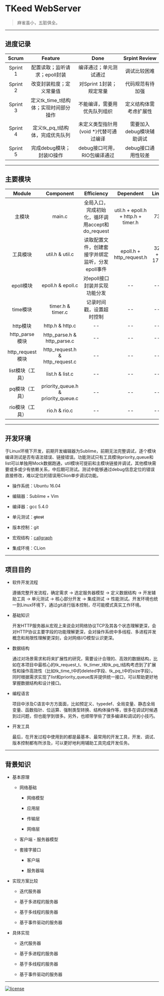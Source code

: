 # TKeed WebServer

> 麻雀虽小，五脏俱全。

---

## 进度记录

| Scrum | Feature | Done | Srpint Review |
|:-----:|:-------:|:----:|:-------------:|
| Sprint 1|配置读取；监听请求；epoll封装| 编译通过；单元测试通过|调试比较困难|
| Sprint 2 |改变封装粒度；定义常量值|对Sprint 1封装；规定常量| 代码规范有待加强|
| Sprint 3 |定义tk_time_t结构体；实现时间部分操作|不能编译，需要用优先队列组织 |定义结构体需考虑扩展性|
| Sprint 4 |定义tk_pq_t结构体，完成优先队列 | 未定义类型指针用(void *)代替可通过编译| 需要加入debug模块辅助调试|
| Sprint 5 |完成debug模块；封装IO操作 | debug接口可用，RIO包编译通过|debug接口通用性较差|

---

## 主要模块

| Module | Component | Efficiency |Dependent|Line|
|:-----:|:-------:|:----:|:-------:|:------:|
|主模块  |  main.c | 全局入口，完成初始化，循环调用accept和do_request |util.h + epoll.h + http.h + timer.h| 73 | 
|工具模块|util.h & util.c|读取配置文件，创建套接字并绑定监听，分发epoll事件 | epoll.h + http_request.h | 32 + 173 |
|epoll模块|epoll.h & epoll.c|对epoll接口封装并实现功能分发| -- | -- | -- |
|time模块| timer.h & timer.c|记录时间戳，设置超时控制| -- | -- | -- |
|http模块| http.h & http.c | -- | -- | -- |
|http_parse模块|http_parse.h & http_parse.c | -- | -- | -- |
|http_request模块|http_request.h & http_request.c | -- | -- | -- |
|list模块（工具）| list.h & list.c | -- | -- | -- |
|pq模块（工具）| priority_queue.h & priority_queue.c | -- | -- | -- |
|rio模块（工具）|rio.h & rio.c | -- | -- | -- |


---

## 开发环境

于Linux环境下开发，前期开发编辑器为Sublime，前期无法完整调试，逐个模块编译测试是否有语法错误、链接错误。功能测试只有工具模块priority_queue和list可以单独用Mock数据跑通，util模块可提前和主模块链接并调试，其他模块需要或多或少有依赖关系，中后期可测试。测试中能够通过debug信息定位的错误直接修改，难以定位的错误用Clion单步调试功能。

- 操作系统：Ubuntu 16.04

- 编辑器：Sublime + Vim

- 编译器：gcc 5.4.0

- 单元测试：~~gtest~~

- 版本控制：git

- 宏观结构：[callgraph](http://www.tinylab.org/callgraph-draw-the-calltree-of-c-functions/)

- 集成环境：CLion

---

## 项目目的

- 软件开发流程

    遵循完整开发流程，确定需求 -> 选定服务器模型 -> 定义数据结构 -> 开发辅助工具 -> 单元测试 -> 核心部分开发 -> 集成测试 -> 性能测试。开发环境也统一到Linux环境下，通过git进行版本控制，尽可能模式真实工作环境。

- 基础知识

    开发HTTP服务器从宏观上来说会对网络协议TCP及其各个状态理解更深，会对HTTP协议主要字段的功能理解更深，会对操作系统中多线程、多进程并发概念和局限性理解更深刻，会对网络I/O模型认识更深。

- 数据结构

    通过对场景需求和将来扩展性的研究，需要设计合理的、高效的数据结构，比如在本项目中最核心的tk_request_t、tk_timer_t和tk_pq_t结构考虑到了扩展性和操作高效性（比如tk_time_t中的deleted字段、tk_pq_t中的size字段）。同时根据需求实现了list和priority_queue库并提供统一接口，可以帮助更好地掌握数据结构和设计接口。

- 编程语言

    项目中涉及C语言中方方面面，比如预定义、typedef、全局变量、静态全局变量、函数指针、位运算、强制类型转换、结构体操作等，很多在调试时候遇到过问题，但也能学到很多。另外，也顺带学些了很多编译和调试的小技巧。

- 开发工具

    最后，在开发过程中使用到的都是最基本、最常用的开发工具，开发、调试、版本控制都有所涉及，可以更好地利用辅助工具完成开发任务。
---

## 背景知识

- 基本原理

    - 网络基础

        - 网络模型

        - 应用层

        - 传输层

        - 网络层

    - 客户端 - 服务器模型

    - 套接字接口

        - 客户端

        - 服务器端

- 实现方案比较

    - 迭代服务器

    - 基于多进程的服务器

    - 基于多线程的服务器

    - 基于事件驱动的服务器

- 具体实现

    - 迭代服务器

    - 基于多进程的服务器

    - 基于多线程的服务器

    - 基于事件驱动的服务器

---

[![license](https://img.shields.io/github/license/mashape/apistatus.svg)](https://opensource.org/licenses/MIT)
